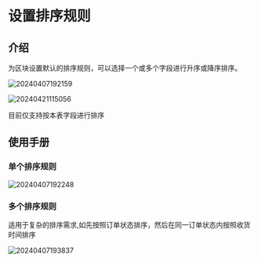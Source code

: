 # 设置排序规则

## 介绍

为区块设置默认的排序规则，可以选择一个或多个字段进行升序或降序排序。

![20240407192159](https://nocobase-docs.oss-cn-beijing.aliyuncs.com/20240407192159.png)

![20240421115056](https://nocobase-docs.oss-cn-beijing.aliyuncs.com/20240421115056.png)

目前仅支持按本表字段进行排序

## 使用手册

### 单个排序规则

![20240407192248](https://nocobase-docs.oss-cn-beijing.aliyuncs.com/20240407192248.png)

### 多个排序规则

适用于复杂的排序需求,如先按照订单状态排序，然后在同一订单状态内按照收货时间排序

![20240407193837](https://nocobase-docs.oss-cn-beijing.aliyuncs.com/20240407193837.png)
